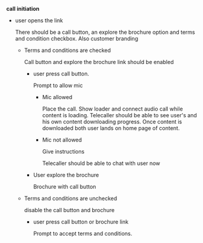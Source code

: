 **call initiation**

- user opens the link 

  There should be a call button, an explore the brochure option and terms and condition checkbox. Also customer branding 

  - Terms and conditions are checked

    Call button and explore the brochure link should be enabled

    - user press call button.

      Prompt to allow mic 

      - Mic allowed 

        Place the call. Show loader and connect audio call while content is loading. Telecaller should be able to see user's and his own content downloading progress. Once content is downloaded both user lands on home page of content. 

      - Mic not allowed

        Give instructions

        Telecaller should be able to chat with user now

    - User explore the brochure 

      Brochure with call button

  - Terms and conditions are unchecked

    disable the call button and brochure

    - user press call button or brochure link

      Prompt to accept terms and conditions.

